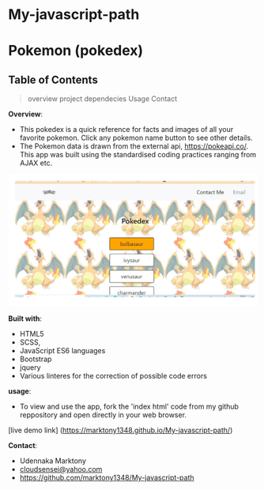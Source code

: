 # My-javascript-path
# Pokemon (pokedex)

## Table of Contents
> overview
> project dependecies
> Usage
> Contact

**Overview**:
- This pokedex is a quick reference for facts and images of all your favorite pokemon. Click any pokemon name button to see other details.
- The Pokemon data is drawn from the external api, https://pokeapi.co/. This app was built using the standardised coding practices ranging from AJAX etc. 
<img src="images/appscreenshot-1.png">


**Built with**:
- HTML5
- SCSS,
- JavaScript ES6 languages
- Bootstrap
- jquery
- Various linteres for the correction of possible code errors

**usage**:
- To view and use the app, fork the 'index html' code from my github reppository and  open directly in your web browser.

[live demo link]
(https://marktony1348.github.io/My-javascript-path/)


**Contact**:
- Udennaka Marktony
- cloudsensei@yahoo.com
- https://github.com/marktony1348/My-javascript-path




